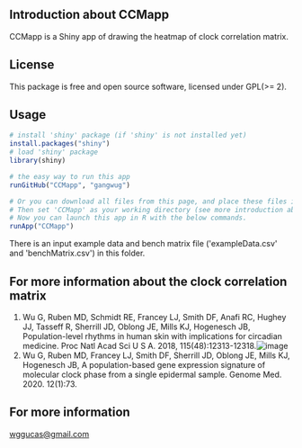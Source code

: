 ## Introduction about CCMapp

CCMapp is a Shiny app of drawing the heatmap of clock correlation matrix. 

## License
This package is free and open source software, licensed under GPL(>= 2).
 
## Usage
```r
# install 'shiny' package (if 'shiny' is not installed yet)
install.packages("shiny")
# load 'shiny' package
library(shiny)

# the easy way to run this app 
runGitHub("CCMapp", "gangwug")

# Or you can download all files from this page, and place these files into an directory named 'CCMapp'. 
# Then set 'CCMapp' as your working directory (see more introduction about working directory-http://shiny.rstudio.com/tutorial/quiz/). 
# Now you can launch this app in R with the below commands.
runApp("CCMapp")

```
There is an input example data and bench matrix file ('exampleData.csv' and 'benchMatrix.csv') in this folder. 

## For more information about the clock correlation matrix
1. Wu G, Ruben MD, Schmidt RE, Francey LJ, Smith DF, Anafi RC, Hughey JJ, Tasseff R, Sherrill JD, Oblong JE, Mills KJ, Hogenesch JB, Population-level rhythms in human skin with implications for circadian medicine. Proc Natl Acad Sci U S A. 2018, 115(48):12313-12318.![image](https://user-images.githubusercontent.com/10411705/166615646-f9318863-324d-409b-96e0-7e38b9f0b4a3.png)
2. Wu G, Ruben MD, Francey LJ, Smith DF, Sherrill JD, Oblong JE, Mills KJ, Hogenesch JB, A population-based gene expression signature of molecular clock phase from a single epidermal sample. Genome Med. 2020. 12(1):73.

## For more information
wggucas@gmail.com

